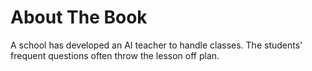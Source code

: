 
# About The Book

A school has developed an AI teacher to handle classes.  The students' frequent questions often throw the lesson off plan.